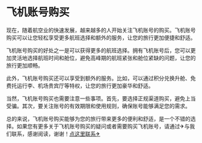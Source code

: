 # 飞机账号购买

现在，随着航空业的快速发展，越来越多的人开始关注飞机账号的购买。飞机账号购买可以让您轻松享受更多航班选择和额外的服务，让您的旅行更加便捷和舒适。

飞机账号购买的好处之一是可以获得更多的航班选择。拥有飞机账号后，您可以更加灵活地选择航班时间和舱位，避免高峰期的航班紧张和舱位紧缺的问题，让您的旅行更加顺畅。

此外，飞机账号购买还可以享受到额外的服务。比如，可以通过积分兑换升舱、免费托运行李、机场贵宾厅等特权，让您的旅行更加豪华和舒适。

当然，飞机账号购买也需要注意一些事项。首先，要选择正规渠道购买，避免上当受骗。其次，要关注账号的有效期限和使用规则，确保账号能够满足您的需求。

总的来说，飞机账号购买能够为您的旅行带来更多的便利和舒适，是一个不错的选择。如果您有更多关于飞机账号购买的疑问或者需要购买飞机账号，请通过✈与我们联系，感谢阅读，谢谢！[点这里联系✈](https://sim.k02.cc)
